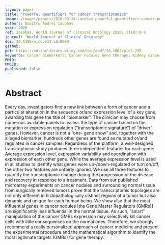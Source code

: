 ```yaml
---
layout: paper
title: "Powerful quantifiers for cancer transcriptomics"
image: /images/papers/2020-08-24-iacobas-powerful-quantifiers-cancer.png
authors: Dumitru Andrei Iacobas
year: 2020
ref: Iacobas, World Journal of Clinical Oncology 2020; 11(8):0-0
journal: "World Journal of Clinical Oncology"
doi: 10.5306/wjco.v11.i8.0000
github:
pdf: https://onlinelibrary.wiley.com/doi/epdf/10.1002/pld3.235
keywords: Cancer biomarkers; Cancer nodule; Gene therapy; Kidney cancer; Prostate cancer; RNA gene; Thyroid cancer
PMID: 
PMCID: 
published: false
---
```


# Abstract

Every day, investigators find a new link between a form of cancer and a particular alteration in the sequence or/and expression level of a key gene, awarding this gene the title of “biomarker”. The clinician may choose from numerous available panels to assess the type of cancer based on the mutation or expression regulation (“transcriptomic signature”) of “driver” genes. However, cancer is not a “one- gene show” and, together with the alleged biomarker, hundreds other genes are found as mutated or/and regulated in cancer samples. Regardless of the platform, a well-designed transcriptomic study produces three independent features for each gene: Average expression level, expression variability and coordination with expression of each other gene. While the average expression level is used in all studies to identify what genes were up-/down-regulated or turn on/off, the other two features are unfairly ignored. We use all three features to quantify the transcriptomic change during the progression of the disease and recovery in response to a treatment. Data from our published microarray experiments on cancer nodules and surrounding normal tissue from surgically removed tumors prove that the transcriptomic topologies are not only different in histopathologically distinct regions of a tumor but also dynamic and unique for each human being. We show also that the most influential genes in cancer nodules [the Gene Master Regulators (GMRs)] are significantly less influential in the normal tissue. As such, “smart” manipulation of the cancer GMRs expression may selectively kill cancer cells with little consequences on the normal ones. Therefore, we strongly recommend a really personalized approach of cancer medicine and present the experimental procedure and the mathematical algorithm to identify the most legitimate targets (GMRs) for gene therapy.
